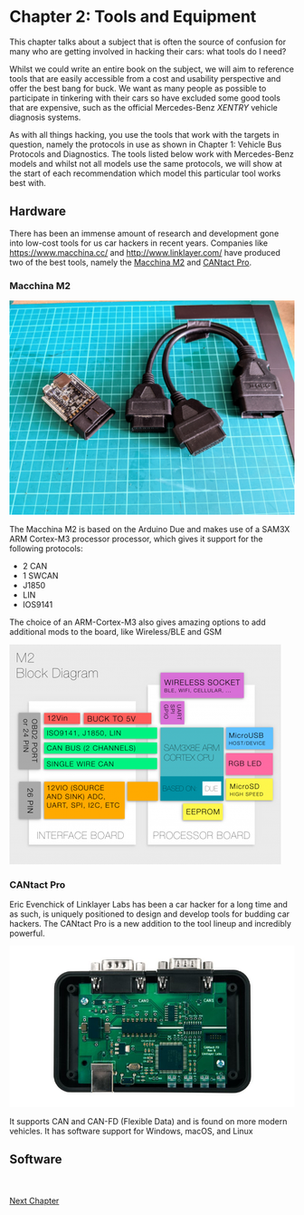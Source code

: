 # Chapter 2: Tools and Equipment

This chapter talks about a subject that is often the source of confusion for many who are getting involved in hacking their cars: what tools do I need? 

Whilst we could write an entire book on the subject, we will aim to reference tools that are easily accessible from a cost and usability perspective and offer the best bang for buck. We want as many people as possible to participate in tinkering with their cars so have excluded some good tools that are expensive, such as the official Mercedes-Benz *XENTRY* vehicle diagnosis systems. 

As with all things hacking, you use the tools that work with the targets in question, namely the protocols in use as shown in Chapter 1: Vehicle Bus Protocols and Diagnostics. The tools listed below work with Mercedes-Benz models and whilst not all models use the same protocols, we will show at the start of each recommendation which model this particular tool works best with. 

## Hardware

There has been an immense amount of research and development gone into low-cost tools for us car hackers in recent years. Companies like https://www.macchina.cc/ and http://www.linklayer.com/ have produced two of the best tools, namely the [Macchina M2](https://www.macchina.cc/catalog) and [CANtact Pro](https://www.crowdsupply.com/linklayer-labs/cantact-pro). 

### Macchina M2

![](images/macchinam2.jpg)

The Macchina M2 is based on the Arduino Due and makes use of a SAM3X ARM Cortex-M3 processor processor, which gives it support for the following protocols:

- 2 CAN
- 1 SWCAN
- J1850
- LIN
- IOS9141

The choice of an ARM-Cortex-M3 also gives amazing options to add additional mods to the board, like Wireless/BLE and GSM

![](images/macchinam2board.png)



### CANtact Pro

Eric Evenchick of Linklayer Labs has been a car hacker for a long time and as such, is uniquely positioned to design and develop tools for budding car hackers. The CANtact Pro is a new addition to the tool lineup and incredibly powerful. 

![](images/cantactpro.jpg)

It supports CAN and CAN-FD (Flexible Data) and is found on more modern vehicles. It has software support for Windows, macOS, and Linux 

## Software
<br><br>
[Next Chapter](Chapter%203%20Connecting%20to%20the%20Vehicle.md)

